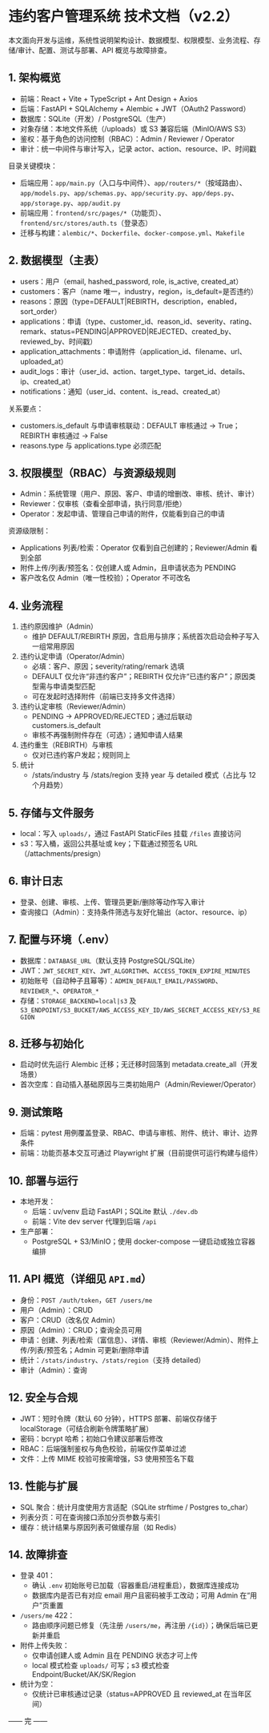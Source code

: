 # 违约客户管理系统 技术文档（v2.2）

本文面向开发与运维，系统性说明架构设计、数据模型、权限模型、业务流程、存储/审计、配置、测试与部署、API 概览与故障排查。

## 1. 架构概览
- 前端：React + Vite + TypeScript + Ant Design + Axios
- 后端：FastAPI + SQLAlchemy + Alembic + JWT（OAuth2 Password）
- 数据库：SQLite（开发）/ PostgreSQL（生产）
- 对象存储：本地文件系统（/uploads）或 S3 兼容后端（MinIO/AWS S3）
- 鉴权：基于角色的访问控制（RBAC）：Admin / Reviewer / Operator
- 审计：统一中间件与审计写入，记录 actor、action、resource、IP、时间戳

目录关键模块：
- 后端应用：`app/main.py`（入口与中间件）、`app/routers/*`（按域路由）、`app/models.py`、`app/schemas.py`、`app/security.py`、`app/deps.py`、`app/storage.py`、`app/audit.py`
- 前端应用：`frontend/src/pages/*`（功能页）、`frontend/src/stores/auth.ts`（登录态）
- 迁移与构建：`alembic/*`、`Dockerfile`、`docker-compose.yml`、`Makefile`

## 2. 数据模型（主表）
- users：用户（email, hashed_password, role, is_active, created_at）
- customers：客户（name 唯一，industry，region，is_default=是否违约）
- reasons：原因（type=DEFAULT|REBIRTH，description，enabled，sort_order）
- applications：申请（type、customer_id、reason_id、severity、rating、remark、status=PENDING|APPROVED|REJECTED、created_by、reviewed_by、时间戳）
- application_attachments：申请附件（application_id、filename、url、uploaded_at）
- audit_logs：审计（user_id、action、target_type、target_id、details、ip、created_at）
- notifications：通知（user_id、content、is_read、created_at）

关系要点：
- customers.is_default 与申请审核联动：DEFAULT 审核通过 -> True；REBIRTH 审核通过 -> False
- reasons.type 与 applications.type 必须匹配

## 3. 权限模型（RBAC）与资源级规则
- Admin：系统管理（用户、原因、客户、申请的增删改、审核、统计、审计）
- Reviewer：仅审核（查看全部申请，执行同意/拒绝）
- Operator：发起申请、管理自己申请的附件，仅能看到自己的申请

资源级限制：
- Applications 列表/检索：Operator 仅看到自己创建的；Reviewer/Admin 看到全部
- 附件上传/列表/预签名：仅创建人或 Admin，且申请状态为 PENDING
- 客户改名仅 Admin（唯一性校验）；Operator 不可改名

## 4. 业务流程
1) 违约原因维护（Admin）
   - 维护 DEFAULT/REBIRTH 原因，含启用与排序；系统首次启动会种子写入一组常用原因
2) 违约认定申请（Operator/Admin）
   - 必填：客户、原因；severity/rating/remark 选填
   - DEFAULT 仅允许“非违约客户”；REBIRTH 仅允许“已违约客户”；原因类型需与申请类型匹配
   - 可在发起时选择附件（前端已支持多文件选择）
3) 违约认定审核（Reviewer/Admin）
   - PENDING -> APPROVED/REJECTED；通过后联动 customers.is_default
   - 审核不再强制附件存在（可选）；通知申请人结果
4) 违约重生（REBIRTH）与审核
   - 仅对已违约客户发起；规则同上
5) 统计
   - /stats/industry 与 /stats/region 支持 year 与 detailed 模式（占比与 12 个月趋势）

## 5. 存储与文件服务
- local：写入 `uploads/`，通过 FastAPI StaticFiles 挂载 `/files` 直接访问
- s3：写入桶，返回公共基址或 key；下载通过预签名 URL（/attachments/presign）

## 6. 审计日志
- 登录、创建、审核、上传、管理员更新/删除等动作写入审计
- 查询接口（Admin）：支持条件筛选与友好化输出（actor、resource、ip）

## 7. 配置与环境（.env）
- 数据库：`DATABASE_URL`（默认支持 PostgreSQL/SQLite）
- JWT：`JWT_SECRET_KEY`、`JWT_ALGORITHM`、`ACCESS_TOKEN_EXPIRE_MINUTES`
- 初始账号（自动种子且幂等）：`ADMIN_DEFAULT_EMAIL/PASSWORD`、`REVIEWER_*`、`OPERATOR_*`
- 存储：`STORAGE_BACKEND=local|s3` 及 `S3_ENDPOINT/S3_BUCKET/AWS_ACCESS_KEY_ID/AWS_SECRET_ACCESS_KEY/S3_REGION`

## 8. 迁移与初始化
- 启动时优先运行 Alembic 迁移；无迁移时回落到 metadata.create_all（开发场景）
- 首次空库：自动插入基础原因与三类初始用户（Admin/Reviewer/Operator）

## 9. 测试策略
- 后端：pytest 用例覆盖登录、RBAC、申请与审核、附件、统计、审计、边界条件
- 前端：功能页基本交互可通过 Playwright 扩展（目前提供可运行构建与组件）

## 10. 部署与运行
- 本地开发：
  - 后端：uv/venv 启动 FastAPI；SQLite 默认 `./dev.db`
  - 前端：Vite dev server 代理到后端 `/api`
- 生产部署：
  - PostgreSQL + S3/MinIO；使用 docker-compose 一键启动或独立容器编排

## 11. API 概览（详细见 `API.md`）
- 身份：`POST /auth/token`，`GET /users/me`
- 用户（Admin）：CRUD
- 客户：CRUD（改名仅 Admin）
- 原因（Admin）：CRUD；查询全员可用
- 申请：创建、列表/检索（富信息）、详情、审核（Reviewer/Admin）、附件上传/列表/预签名；Admin 可更新/删除申请
- 统计：`/stats/industry`、`/stats/region`（支持 detailed）
- 审计（Admin）：查询

## 12. 安全与合规
- JWT：短时令牌（默认 60 分钟），HTTPS 部署、前端仅存储于 localStorage（可结合刷新令牌策略扩展）
- 密码：bcrypt 哈希；初始口令建议部署后修改
- RBAC：后端强制鉴权与角色校验，前端仅作菜单过滤
- 文件：上传 MIME 校验可按需增强，S3 使用预签名下载

## 13. 性能与扩展
- SQL 聚合：统计月度使用方言适配（SQLite strftime / Postgres to_char）
- 列表分页：可在查询接口添加分页参数与索引
- 缓存：统计结果与原因列表可做缓存层（如 Redis）

## 14. 故障排查
- 登录 401：
  - 确认 `.env` 初始账号已加载（容器重启/进程重启），数据库连接成功
  - 数据库内是否已有对应 email 用户且密码被手工改动；可用 Admin 在“用户”页重置
- `/users/me` 422：
  - 路由顺序问题已修复（先注册 `/users/me`，再注册 `/{id}`）；确保后端已更新并重启
- 附件上传失败：
  - 仅申请创建人或 Admin 且在 PENDING 状态才可上传
  - local 模式检查 `uploads/` 可写；s3 模式检查 Endpoint/Bucket/AK/SK/Region
- 统计为空：
  - 仅统计已审核通过记录（status=APPROVED 且 reviewed_at 在当年区间）

—— 完 ——

